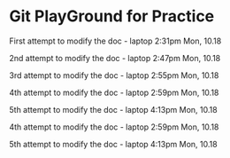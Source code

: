 # Git PlayGround for Practice

First attempt to modify the doc - laptop 2:31pm Mon, 10.18

2nd attempt to modify the doc - laptop 2:47pm Mon, 10.18

3rd attempt to modify the doc - laptop 2:55pm Mon, 10.18

4th attempt to modify the doc - laptop 2:59pm Mon, 10.18

5th attempt to modify the doc - laptop 4:13pm Mon, 10.18

4th attempt to modify the doc - laptop 2:59pm Mon, 10.18

5th attempt to modify the doc - laptop 4:13pm Mon, 10.18
